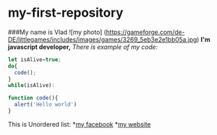 # my-first-repository
###My name is Vlad
![my photo] (https://gameforge.com/de-DE/littlegames/includes/images/games/3269_5eb3e2e1bb05a.jpg)
**I'm javascript developer,**
*There is example of my code:*
```javascript
let isAlive=true;
do{
  code();
}
while(isAlive):

function code(){
  alert('Hello world')
}
```
This is Unordered list:
*[my facebook](https://facebook.com)
*[my website](https://github.com)
